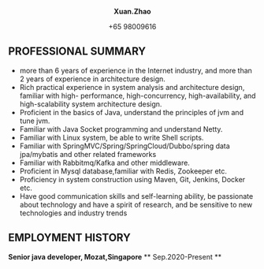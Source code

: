 **<p align="center"> Xuan.Zhao</p>**
<p align="center">+65 98009616</p>
<p align="center"><kickcodeman@gmail.com></p>


PROFESSIONAL SUMMARY
---


- more than 6 years of experience in the Internet industry, and more than 2 years of experience in architecture design.
- Rich practical experience in system analysis and architecture design, familiar with high- performance, high-concurrency, high-availability, and high-scalability system architecture design.
- Proficient in the basics of Java, understand the principles of jvm and tune jvm.
- Familiar with Java Socket programming and understand Netty.
- Familiar with Linux system, be able to write Shell scripts.
- Familiar with SpringMVC/Spring/SpringCloud/Dubbo/spring data jpa/mybatis and other related frameworks
- Familiar with Rabbitmq/Kafka and other middleware.
- Proficient in Mysql database,familiar with Redis, Zookeeper etc.
- Proficiency in system construction using Maven, Git, Jenkins, Docker etc.
- Have good communication skills and self-learning ability, be passionate about technology and
have a spirit of research, and be sensitive to new technologies and industry trends


EMPLOYMENT HISTORY
---

**Senior java developer, Mozat,Singapore**                                        ** <right>Sep.2020-Present</right> **





